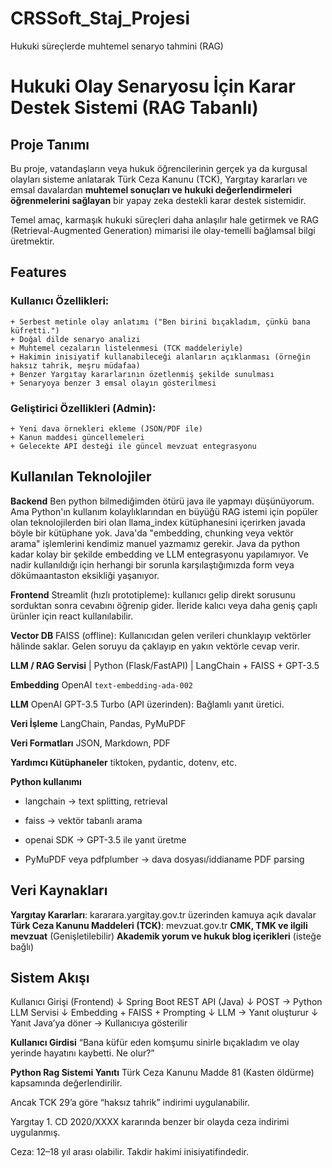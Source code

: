 # CRSSoft_Staj_Projesi
 Hukuki süreçlerde muhtemel senaryo tahmini (RAG)


# Hukuki Olay Senaryosu İçin Karar Destek Sistemi (RAG Tabanlı)

## Proje Tanımı

Bu proje, vatandaşların veya hukuk öğrencilerinin gerçek ya da kurgusal olayları sisteme anlatarak Türk Ceza Kanunu (TCK), Yargıtay kararları ve emsal davalardan **muhtemel sonuçları ve hukuki değerlendirmeleri öğrenmelerini sağlayan** bir yapay zeka destekli karar destek sistemidir.

Temel amaç, karmaşık hukuki süreçleri daha anlaşılır hale getirmek ve RAG (Retrieval-Augmented Generation) mimarisi ile olay-temelli bağlamsal bilgi üretmektir.

## Features

### Kullanıcı Özellikleri:
    + Serbest metinle olay anlatımı ("Ben birini bıçakladım, çünkü bana küfretti.")
    + Doğal dilde senaryo analizi
    + Muhtemel cezaların listelenmesi (TCK maddeleriyle)
    + Hakimin inisiyatif kullanabileceği alanların açıklanması (örneğin haksız tahrik, meşru müdafaa)
    + Benzer Yargıtay kararlarının özetlenmiş şekilde sunulması
    + Senaryoya benzer 3 emsal olayın gösterilmesi

### Geliştirici Özellikleri (Admin):
    + Yeni dava örnekleri ekleme (JSON/PDF ile)
    + Kanun maddesi güncellemeleri
    + Gelecekte API desteği ile güncel mevzuat entegrasyonu


## Kullanılan Teknolojiler

 **Backend**  Ben python bilmediğimden ötürü java ile yapmayı düşünüyorum. Ama Python'ın kullanım kolaylıklarından en büyüğü RAG istemi için popüler olan teknolojilerden biri olan llama_index kütüphanesini içerirken javada böyle bir kütüphane yok. Java'da "embedding, chunking veya vektör arama" işlemlerini kendimiz manuel yazmamız gerekir. Java da python kadar kolay bir şekilde embedding ve LLM entegrasyonu yapılamıyor. Ve nadir kullanıldığı için herhangi bir sorunla karşılaştığımızda form veya dökümaantaston eksikliği yaşanıyor.

 **Frontend**  Streamlit (hızlı prototipleme): kullanıcı gelip direkt sorusunu sorduktan sonra cevabını öğrenip gider. İleride kalıcı veya daha geniş çaplı ürünler için react kullanılabilir.

 **Vector DB**  FAISS (offline): Kullanıcıdan gelen verileri chunklayıp vektörler hâlinde saklar. Gelen soruyu da çaklayıp en yakın vektörle cevap verir.

 **LLM / RAG Servisi** | Python (Flask/FastAPI) | LangChain + FAISS + GPT-3.5

 **Embedding**  OpenAI `text-embedding-ada-002`

 **LLM**  OpenAI GPT-3.5 Turbo (API üzerinden): Bağlamlı yanıt üretici.

 **Veri İşleme**  LangChain, Pandas, PyMuPDF 

 **Veri Formatları**  JSON, Markdown, PDF 

 **Yardımcı Kütüphaneler**  tiktoken, pydantic, dotenv, etc.
 
 **Python kullanımı**
 - langchain → text splitting, retrieval

 - faiss → vektör tabanlı arama

 - openai SDK → GPT-3.5 ile yanıt üretme

 - PyMuPDF veya pdfplumber → dava dosyası/iddianame PDF parsing


##  Veri Kaynakları

 **Yargıtay Kararları**: kararara.yargitay.gov.tr üzerinden kamuya açık davalar
 **Türk Ceza Kanunu Maddeleri (TCK)**: mevzuat.gov.tr
 **CMK, TMK ve ilgili mevzuat** (Genişletilebilir)
 **Akademik yorum ve hukuk blog içerikleri** (isteğe bağlı)


## Sistem Akışı

Kullanıcı Girişi (Frontend)
↓
Spring Boot REST API (Java)
↓
POST → Python LLM Servisi
↓
Embedding + FAISS + Prompting
↓
LLM → Yanıt oluşturur
↓
Yanıt Java’ya döner → Kullanıcıya gösterilir

**Kullanıcı Girdisi** “Bana küfür eden komşumu sinirle bıçakladım ve olay yerinde hayatını kaybetti. Ne olur?”

**Python Rag Sistemi Yanıtı**
Türk Ceza Kanunu Madde 81 (Kasten öldürme) kapsamında değerlendirilir.

Ancak TCK 29’a göre “haksız tahrik” indirimi uygulanabilir.

Yargıtay 1. CD 2020/XXXX kararında benzer bir olayda ceza indirimi uygulanmış.

Ceza: 12–18 yıl arası olabilir. Takdir hakimi inisiyatifindedir.
